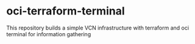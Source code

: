 # oci-terraform-terminal
This repository builds a simple VCN infrastructure with terraform and oci terminal for information gathering
